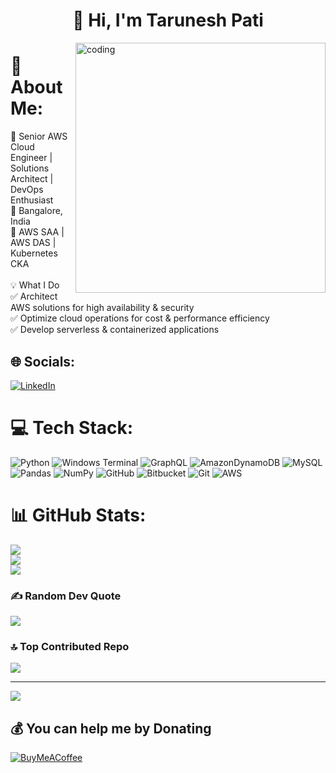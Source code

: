 <h1 align="center">👋 Hi, I'm Tarunesh Pati</h1>

<img align="right" alt="coding" width="400" src="https://gifdb.com/images/high/animated-chock-coding-c78f6elj32sfoi8q.gif">


# 💫 About Me:
🚀 Senior AWS Cloud Engineer | Solutions Architect | DevOps Enthusiast<br>📍 Bangalore, India<br>🔹 AWS SAA | AWS DAS | Kubernetes CKA<br><br> 
💡 What I Do<br>✅ Architect AWS solutions for high availability & security<br>✅ Optimize cloud operations for cost & performance efficiency<br>✅ Develop serverless & containerized applications




## 🌐 Socials:
[![LinkedIn](https://img.shields.io/badge/LinkedIn-%230077B5.svg?logo=linkedin&logoColor=white)]((https://www.linkedin.com/in/tarunesh-pati-4a3046ba/)) 

# 💻 Tech Stack:
![Python](https://img.shields.io/badge/python-3670A0?style=for-the-badge&logo=python&logoColor=ffdd54) ![Windows Terminal](https://img.shields.io/badge/Windows%20Terminal-%234D4D4D.svg?style=for-the-badge&logo=windows-terminal&logoColor=white) ![GraphQL](https://img.shields.io/badge/-GraphQL-E10098?style=for-the-badge&logo=graphql&logoColor=white) ![AmazonDynamoDB](https://img.shields.io/badge/Amazon%20DynamoDB-4053D6?style=for-the-badge&logo=Amazon%20DynamoDB&logoColor=white) ![MySQL](https://img.shields.io/badge/mysql-4479A1.svg?style=for-the-badge&logo=mysql&logoColor=white) ![Pandas](https://img.shields.io/badge/pandas-%23150458.svg?style=for-the-badge&logo=pandas&logoColor=white) ![NumPy](https://img.shields.io/badge/numpy-%23013243.svg?style=for-the-badge&logo=numpy&logoColor=white) ![GitHub](https://img.shields.io/badge/github-%23121011.svg?style=for-the-badge&logo=github&logoColor=white) ![Bitbucket](https://img.shields.io/badge/bitbucket-%230047B3.svg?style=for-the-badge&logo=bitbucket&logoColor=white) ![Git](https://img.shields.io/badge/git-%23F05033.svg?style=for-the-badge&logo=git&logoColor=white)
![AWS](https://img.shields.io/badge/aws-3670A0?style=for-the-badge&logo=aws&logoColor=ffdd54)
# 📊 GitHub Stats:
![](https://github-readme-stats.vercel.app/api?username=tarunp-hub&theme=dark&hide_border=false&include_all_commits=true&count_private=false)<br/>
![](https://nirzak-streak-stats.vercel.app/?user=tarunp-hub&theme=dark&hide_border=false)<br/>
![](https://github-readme-stats.vercel.app/api/top-langs/?username=tarunp-hub&theme=dark&hide_border=false&include_all_commits=true&count_private=false&layout=compact)

### ✍️ Random Dev Quote
![](https://quotes-github-readme.vercel.app/api?type=horizontal&theme=radical)

### 🔝 Top Contributed Repo
![](https://github-contributor-stats.vercel.app/api?username=tarunp-hub&limit=5&theme=dark&combine_all_yearly_contributions=true)

---
[![](https://visitcount.itsvg.in/api?id=tarunp-hub&icon=0&color=0)](https://visitcount.itsvg.in)

  ## 💰 You can help me by Donating
  [![BuyMeACoffee](https://img.shields.io/badge/Buy%20Me%20a%20Coffee-ffdd00?style=for-the-badge&logo=buy-me-a-coffee&logoColor=black)](https://buymeacoffee.com/buymeacoffee.com/tarunesh) 

  
<!-- Proudly created with GPRM ( https://gprm.itsvg.in ) -->
